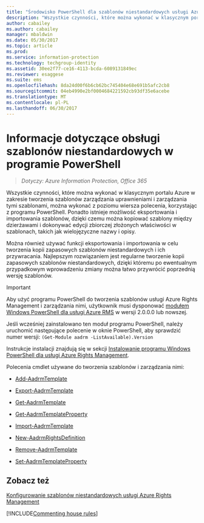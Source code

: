 ```yaml
---
title: "Środowisko PowerShell dla szablonów niestandardowych usługi Azure RMS — AIP"
description: "Wszystkie czynności, które można wykonać w klasycznym portalu Azure w zakresie tworzenia szablonów zarządzania uprawnieniami i zarządzania tymi szablonami, można wykonać z poziomu wiersza polecenia, korzystając z programu PowerShell. Ponadto istnieje możliwość eksportowania i importowania szablonów, dzięki czemu można kopiować szablony między dzierżawami i dokonywać edycji zbiorczej złożonych właściwości w szablonach, takich jak wielojęzyczne nazwy i opisy."
author: cabailey
ms.author: cabailey
manager: mbaldwin
ms.date: 05/30/2017
ms.topic: article
ms.prod: 
ms.service: information-protection
ms.technology: techgroup-identity
ms.assetid: 30ee2f77-ce16-4113-bcda-6089131849ec
ms.reviewer: esaggese
ms.suite: ems
ms.openlocfilehash: 8da24d00f6b6cb62bc745404e68e691b5afc2cb8
ms.sourcegitcommit: 04eb4990e2bf0004684221592cb93df35e6acebe
ms.translationtype: MT
ms.contentlocale: pl-PL
ms.lasthandoff: 06/30/2017
---
```

# <a name="powershell-reference-for-custom-templates"></a>Informacje dotyczące obsługi szablonów niestandardowych w programie PowerShell

>*Dotyczy: Azure Information Protection, Office 365*

Wszystkie czynności, które można wykonać w klasycznym portalu Azure w zakresie tworzenia szablonów zarządzania uprawnieniami i zarządzania tymi szablonami, można wykonać z poziomu wiersza polecenia, korzystając z programu PowerShell. Ponadto istnieje możliwość eksportowania i importowania szablonów, dzięki czemu można kopiować szablony między dzierżawami i dokonywać edycji zbiorczej złożonych właściwości w szablonach, takich jak wielojęzyczne nazwy i opisy.

Można również używać funkcji eksportowania i importowania w celu tworzenia kopii zapasowych szablonów niestandardowych i ich przywracania. Najlepszym rozwiązaniem jest regularne tworzenie kopii zapasowych szablonów niestandardowych, dzięki któremu po ewentualnym przypadkowym wprowadzeniu zmiany można łatwo przywrócić poprzednią wersję szablonów.

> [!IMPORTANT]
> Aby użyć programu PowerShell do tworzenia szablonów usługi Azure Rights Management i zarządzania nimi, użytkownik musi dysponować [modułem Windows PowerShell dla usługi Azure RMS](https://go.microsoft.com/fwlink/?LinkId=257721) w wersji 2.0.0.0 lub nowszej.
> 
> Jeśli wcześniej zainstalowano ten moduł programu PowerShell, należy uruchomić następujące polecenie w oknie PowerShell, aby sprawdzić numer wersji: `(Get-Module aadrm -ListAvailable).Version`

Instrukcje instalacji znajdują się w sekcji [Instalowanie programu Windows PowerShell dla usługi Azure Rights Management](install-powershell.md).

Polecenia cmdlet używane do tworzenia szablonów i zarządzania nimi:

- [Add-AadrmTemplate](/powershell/module/aadrm/add-aadrmtemplate)

- [Export-AadrmTemplate](/powershell/module/aadrm/export-aadrmtemplate)

- [Get-AadrmTemplate](/powershell/module/aadrm/get-aadrmtemplate)

- [Get-AadrmTemplateProperty](/powershell/module/aadrm/get-aadrmtemplateproperty)

- [Import-AadrmTemplate](/powershell/module/aadrm/import-aadrmtemplate)

- [New-AadrmRightsDefinition](/powershell/module/aadrm/new-aadrmrightsdefinition)

- [Remove-AadrmTemplate](/powershell/module/aadrm/remove-aadrmtemplate)

- [Set-AadrmTemplateProperty](/powershell/module/aadrm/set-aadrmtemplateproperty)



## <a name="see-also"></a>Zobacz też
[Konfigurowanie szablonów niestandardowych usługi Azure Rights Management](configure-custom-templates.md)

[!INCLUDE[Commenting house rules](../includes/houserules.md)]